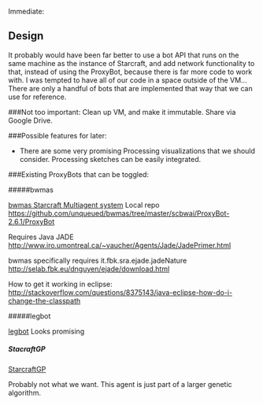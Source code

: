 Immediate:
## Design
It probably would have been far better to use a bot API that runs on the same machine as the instance of Starcraft, and add network functionality to that, instead of using the ProxyBot, because there is far more code to work with.
I was tempted to have all of our code in a space outside of the VM...
There are only a handful of bots that are implemented that way that we can use for reference.


###Not too important:
Clean up VM, and make it immutable.
Share via Google Drive.

###Possible features for later:
 - There are some very promising Processing visualizations that we should consider.
Processing sketches can be easily integrated.



###Existing ProxyBots that can be toggled:

#####bwmas

[bwmas Starcraft Multiagent system](https://code.google.com/p/bwmas/)
Local repo
<https://github.com/unqueued/bwmas/tree/master/scbwai/ProxyBot-2.6.1/ProxyBot>

Requires Java JADE
<http://www.iro.umontreal.ca/~vaucher/Agents/Jade/JadePrimer.html>

bwmas specifically requires it.fbk.sra.ejade.jadeNature
<http://selab.fbk.eu/dnguyen/ejade/download.html>

How to get it working in eclipse:
<http://stackoverflow.com/questions/8375143/java-eclipse-how-do-i-change-the-classpath>

#####legbot

[legbot](https://wiki.csc.calpoly.edu/rdrees-Wesnoth/wiki)
Looks promising

##### StacraftGP
[StarcraftGP](https://github.com/fairfieldt/StarcraftGP)

Probably not what we want.
This agent is just part of a larger genetic algorithm.